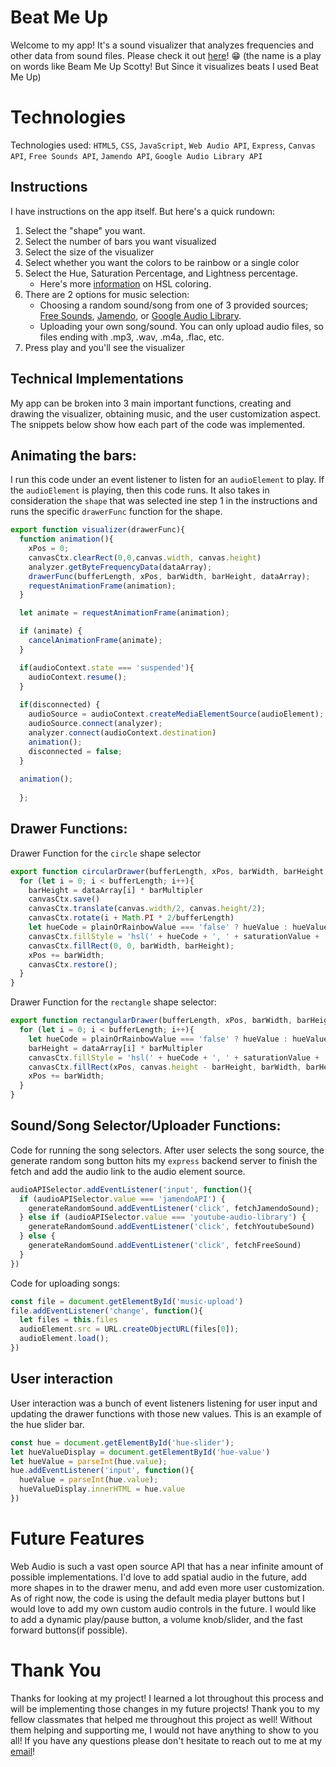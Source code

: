 # Beat Me Up

Welcome to my app! It's a sound visualizer that analyzes frequencies and other data from sound files. Please check it out [here](https://joshua-lee-sf.github.io/BeatMeUp/)! 😁 (the name is a play on words like Beam Me Up Scotty! But Since it visualizes beats I used Beat Me Up)

# Technologies

Technologies used: `HTML5`, `CSS`, `JavaScript`, `Web Audio API`, `Express`, `Canvas API`, `Free Sounds API`, `Jamendo API`, `Google Audio Library API`

## Instructions

I have instructions on the app itself. But here's a quick rundown:
1. Select the "shape" you want.
2. Select the number of bars you want visualized
3. Select the size of the visualizer
4. Select whether you want the colors to be rainbow or a single color
5. Select the Hue, Saturation Percentage, and Lightness percentage.
   * Here's more [information](https://www.w3schools.com/html/html_colors_hsl.asp) on HSL coloring.
6. There are 2 options for music selection:
   * Choosing a random sound/song from one of 3 provided sources; [Free Sounds](https://freesound.org/), [Jamendo](https://www.jamendo.com/), or [Google Audio Library](https://studio.youtube.com/channel/UCgSo_OPxCbE7OegSt8aukYA/music).
   * Uploading your own song/sound. You can only upload audio files, so files ending with .mp3, .wav, .m4a, .flac, etc.
7. Press play and you'll see the visualizer

## Technical Implementations

My app can be broken into 3 main important functions, creating and drawing the visualizer, obtaining music, and the user customization aspect. The snippets below show how each part of the code was implemented.

## Animating the bars: 
I run this code under an event listener to listen for an `audioElement` to play. If the  `audioElement` is playing, then this code runs. It also takes in consideration the `shape` that was selected ine step 1 in the instructions and runs the specific `drawerFunc` function for the shape.
``` js
export function visualizer(drawerFunc){
  function animation(){
    xPos = 0;
    canvasCtx.clearRect(0,0,canvas.width, canvas.height)
    analyzer.getByteFrequencyData(dataArray);
    drawerFunc(bufferLength, xPos, barWidth, barHeight, dataArray);
    requestAnimationFrame(animation);
  }

  let animate = requestAnimationFrame(animation);

  if (animate) {
    cancelAnimationFrame(animate);
  }

  if(audioContext.state === 'suspended'){
    audioContext.resume();
  }
  
  if(disconnected) {
    audioSource = audioContext.createMediaElementSource(audioElement);
    audioSource.connect(analyzer);
    analyzer.connect(audioContext.destination)
    animation();
    disconnected = false;
  }
  
  animation();
  
  };
```

## Drawer Functions: 
Drawer Function for the `circle` shape selector
```js
export function circularDrawer(bufferLength, xPos, barWidth, barHeight, dataArray){
  for (let i = 0; i < bufferLength; i++){
    barHeight = dataArray[i] * barMultipler
    canvasCtx.save()
    canvasCtx.translate(canvas.width/2, canvas.height/2);
    canvasCtx.rotate(i + Math.PI * 2/bufferLength)
    let hueCode = plainOrRainbowValue === 'false' ? hueValue : hueValue * i * 5;
    canvasCtx.fillStyle = 'hsl(' + hueCode + ', ' + saturationValue + '%, ' + lightnessValue + '%)';
    canvasCtx.fillRect(0, 0, barWidth, barHeight);
    xPos += barWidth;
    canvasCtx.restore();
  }
}
```

Drawer Function for the `rectangle` shape selector:
```js
export function rectangularDrawer(bufferLength, xPos, barWidth, barHeight, dataArray){
  for (let i = 0; i < bufferLength; i++){
    let hueCode = plainOrRainbowValue === 'false' ? hueValue : hueValue * i;
    barHeight = dataArray[i] * barMultipler
    canvasCtx.fillStyle = 'hsl(' + hueCode + ', ' + saturationValue + '%, ' + lightnessValue + '%)';
    canvasCtx.fillRect(xPos, canvas.height - barHeight, barWidth, barHeight);
    xPos += barWidth;
  }
}
```

## Sound/Song Selector/Uploader Functions:
Code for running the song selectors. After user selects the song source, the generate random song button hits my `express` backend server to finish the fetch and add the audio link to the audio element source.
```js
audioAPISelector.addEventListener('input', function(){
  if (audioAPISelector.value === 'jamendoAPI') { 
    generateRandomSound.addEventListener('click', fetchJamendoSound);
  } else if (audioAPISelector.value === 'youtube-audio-library') {
    generateRandomSound.addEventListener('click', fetchYoutubeSound)
  } else {
    generateRandomSound.addEventListener('click', fetchFreeSound)
  }
})
```

Code for uploading songs:
```js
const file = document.getElementById('music-upload')
file.addEventListener('change', function(){
  let files = this.files
  audioElement.src = URL.createObjectURL(files[0]);
  audioElement.load();
})
```

## User interaction

User interaction was a bunch of event listeners listening for user input and updating the drawer functions with those new values. This is an example of the hue slider bar.
```js
const hue = document.getElementById('hue-slider');
let hueValueDisplay = document.getElementById('hue-value')
let hueValue = parseInt(hue.value);
hue.addEventListener('input', function(){
  hueValue = parseInt(hue.value);
  hueValueDisplay.innerHTML = hue.value
})
```

# Future Features

Web Audio is such a vast open source API that has a near infinite amount of possible implementations. I'd love to add spatial audio in the future, add more shapes in to the drawer menu, and add even more user customization. As of right now, the code is using the default media player buttons but I would love to add my own custom audio controls in the future. I would like to add a dynamic play/pause button, a volume knob/slider, and the fast forward buttons(if possible).

# Thank You

Thanks for looking at my project! I learned a lot throughout this process and will be implementing those changes in my future projects! Thank you to my fellow classmates that helped me throughout this project as well! Without them helping and supporting me, I would not have anything to show to you all! If you have any questions please don't hesitate to reach out to me at my [email](mailto:joshua.lee0195@gmail.com)!
